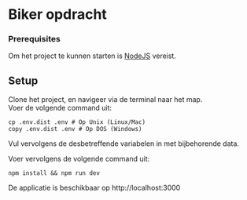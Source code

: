 # Biker opdracht

### Prerequisites

Om het project te kunnen starten is [NodeJS](https://nodejs.org/en/) vereist.

## Setup
Clone het project, en navigeer via de terminal naar het map.\
Voer de volgende command uit:

```shell
cp .env.dist .env # Op Unix (Linux/Mac)
copy .env.dist .env # Op DOS (Windows)
```

Vul vervolgens de desbetreffende variabelen in met bijbehorende data.

Voer vervolgens de volgende command uit:

```shell
npm install && npm run dev
```

De applicatie is beschikbaar op http://localhost:3000